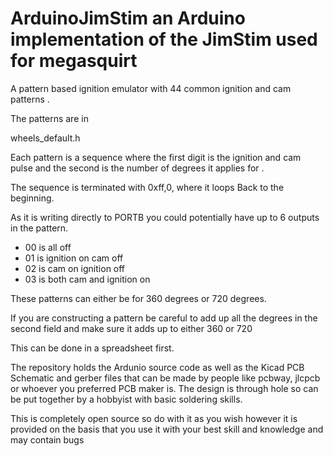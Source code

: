 # ArduinoJimStim an Arduino implementation of the JimStim used for megasquirt

A pattern based ignition emulator with 44 common ignition and cam patterns . 

The patterns are in 

wheels_default.h 

Each pattern is a sequence where the first digit is the ignition and cam pulse and the second is the number of degrees it applies for .

The sequence is terminated with 0xff,0, where it loops Back to the beginning.

As it is writing directly to PORTB you could potentially have up to 6 outputs in the pattern.

- 00 is all off
- 01 is ignition on cam off
- 02 is cam on ignition off
- 03 is both cam and ignition on

These patterns can either be for 360 degrees or 720 degrees.

If you are constructing a pattern be careful to add up all the degrees in the second field and make sure it adds up to either 360 or 720

This can be done in a spreadsheet first.

The repository holds the Ardunio source code as well as the Kicad PCB Schematic and gerber files that can be made by people like pcbway, jlcpcb or whoever you preferred PCB maker is. The design is through hole so can be put together by a hobbyist with basic soldering skills.

This is completely open source so do with it as you wish however it is provided on the basis that you use it with your best skill and knowledge and may contain bugs

